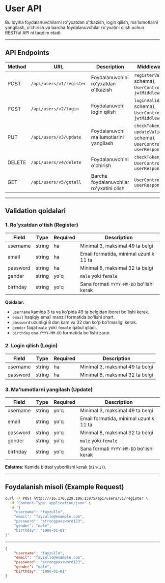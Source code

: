 # User API

Bu loyiha foydalanuvchilarni ro'yxatdan o'tkazish, login qilish, ma'lumotlarni yangilash, o'chirish va barcha foydalanuvchilar ro'yxatini olish uchun RESTful API ni taqdim etadi.

---

## API Endpoints

| Method | URL                    | Description               | Middleware & Validation                  |
|--------|------------------------|---------------------------|-----------------------------------------|
| POST   | `/api/users/v1/register` | Foydalanuvchini ro'yxatdan o'tkazish | `registerValidate` (Joi schema), `UserController.register`, `jwtMiddleware` |
| POST   | `/api/users/v2/login`    | Foydalanuvchi login qilish | `loginValidation` (Joi schema), `UserController.login`, `jwtMiddleware`    |
| PUT    | `/api/users/v3/update`   | Foydalanuvchi ma'lumotlarini yangilash | `checkToken`, `updateValidation` (Joi schema), `UserController.updateUser`, `userResponseHandler` |
| DELETE | `/api/users/v4/delete`   | Foydalanuvchini o'chirish | `checkToken`, `UserController.deleteUser`, `userResponseHandler`           |
| GET    | `/api/users/v5/getall`   | Barcha foydalanuvchilar ro'yxatini olish | `UserController.getAll`, `userResponseHandler`                             |

---

## Validation qoidalari

### 1. Ro'yxatdan o'tish (Register)

| Field    | Type   | Required | Description                                |
|----------|--------|----------|--------------------------------------------|
| username | string | ha       | Minimal 3, maksimal 49 ta belgi            |
| email    | string | ha       | Email formatida, minimal uzunlik 11 ta     |
| password | string | ha       | Minimal 8, maksimal 32 ta belgi            |
| gender   | string | yo'q     | `male` yoki `female`                        |
| birthday | string | yo'q     | Sana formati `YYYY-MM-DD` bo'lishi kerak  |

**Qoidalar:**

- `username` kamida 3 ta va ko'pida 49 ta belgidan iborat bo'lishi kerak.
- `email` haqiqiy email manzil formatida bo'lishi shart.
- `password` uzunligi 8 dan kam va 32 dan ko'p bo'lmasligi kerak.
- `gender` faqat `male` yoki `female` qabul qiladi.
- `birthday` esa `YYYY-MM-DD` formatida bo'lishi zarur.

### 2. Login qilish (Login)

| Field    | Type   | Required | Description                      |
|----------|--------|----------|---------------------------------|
| username | string | ha       | Minimal 3, maksimal 49 ta belgi  |
| password | string | ha       | Minimal 8, maksimal 32 ta belgi  |

### 3. Ma'lumotlarni yangilash (Update)

| Field    | Type   | Required | Description                              |
|----------|--------|----------|-----------------------------------------|
| username | string | yo'q     | Minimal 3, maksimal 49 ta belgi          |
| email    | string | yo'q     | Email formatida, minimal uzunlik 11 ta   |
| password | string | yo'q     | Minimal 8, maksimal 32 ta belgi          |
| gender   | string | yo'q     | `male` yoki `female`                      |
| birthday | string | yo'q     | Sana formati `YYYY-MM-DD` bo'lishi kerak |

**Eslatma:** Kamida bittasi yuborilishi kerak (`min(1)`).

---

## Foydalanish misoli (Example Request)

```bash
curl -X POST http:///16.170.229.196:15975/api/users/v1/register \
  -H 'Content-Type: application/json' \
  -d '{
    "username": "fayzullo",
    "email": "fayzullo@example.com",
    "password": "strongpassword123",
    "gender": "male",
    "birthday": "1990-01-01"
}'
```

----
```json
{
    "username": "fayzullo",
    "email": "fayzullo@example.com",
    "password": "strongpassword123",
    "gender": "male",
    "birthday": "1990-01-01"
}
```